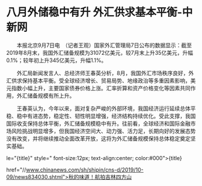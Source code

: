 # 八月外储稳中有升 外汇供求基本平衡-中新网

　　本报北京9月7日电　（记者王观）国家外汇管理局7日公布的数据显示：截至2019年8月末，我国外汇储备规模为31072亿美元，较7月末上升35亿美元，升幅0.1%；较年初上升345亿美元，升幅1.1%。

　　外汇局新闻发言人、总经济师王春英分析，8月，我国外汇市场秩序良好，外汇供求保持基本平衡。受全球经济增长、贸易局势、地缘政治等多重因素影响，美元指数小幅上升，主要国家债券价格上涨。汇率折算和资产价格变化等因素共同作用，外汇储备规模有所上升。

　　王春英认为，今年以来，面对复杂严峻的外部环境，我国经济运行延续总体平稳、稳中有进态势，稳定性、韧性明显增强，经济结构持续优化。受此支撑，我国国际收支保持总体平衡，外汇储备规模稳中有升。往前看，全球经济和国际金融市场风险挑战明显增多，但我国经济空间大、动力强、活力足，长期向好的发展态势没有改变，并将继续推动全面改革开放，这将为外汇储备规模保持总体稳定奠定坚实基础。

le="{title}" style=" font-size:12px; text-align:center; color:#000">{title}

href="//www.chinanews.com/sh/shipin/cns-d/2019/10-09/news834030.shtml">秋的味道！航拍吉林四方山
